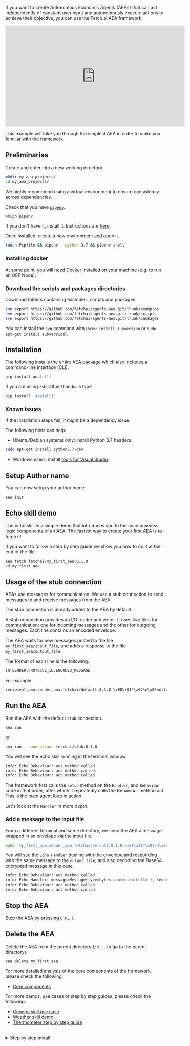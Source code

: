 If you want to create Autonomous Economic Agents (AEAs) that can act independently of constant user input and autonomously execute actions to achieve their objective,
you can use the Fetch.ai AEA framework. 

<iframe width="560" height="315" src="https://www.youtube.com/embed/mwkAUh-_uxA" frameborder="0" allow="accelerometer; autoplay; encrypted-media; gyroscope; picture-in-picture" allowfullscreen></iframe>

This example will take you through the simplest AEA in order to make you familiar with the framework.

## Preliminaries

Create and enter into a new working directory.

``` bash
mkdir my_aea_projects/
cd my_aea_projects/
```

We highly recommend using a virtual environment to ensure consistency across dependencies.

Check that you have [`pipenv`](https://github.com/pypa/pipenv).

``` bash
which pipenv
```

If you don't have it, install it. Instructions are <a href="https://pypi.org/project/pipenv/" target=_blank>here</a>.

Once installed, create a new environment and open it.

``` bash
touch Pipfile && pipenv --python 3.7 && pipenv shell
```

### Installing docker

At some point, you will need [Docker](https://www.docker.com/) installed on your machine 
(e.g. to run an OEF Node).
 
### Download the scripts and packages directories

Download folders containing examples, scripts and packages:
``` bash
svn export https://github.com/fetchai/agents-aea.git/trunk/examples
svn export https://github.com/fetchai/agents-aea.git/trunk/scripts
svn export https://github.com/fetchai/agents-aea.git/trunk/packages
```
You can install the `svn` command with (`brew install subversion` or `sudo apt-get install subversion`).

## Installation

The following installs the entire AEA package which also includes a command-line interface (CLI).

``` bash
pip install aea[all]
```

If you are using `zsh` rather than `bash` type 
``` zsh
pip install 'aea[all]'
```

### Known issues

If the installation steps fail, it might be a dependency issue. 

The following hints can help:

- Ubuntu/Debian systems only: install Python 3.7 headers.
``` bash
sudo apt-get install python3.7-dev
``` 

- Windows users: install <a href="https://visualstudio.microsoft.com/downloads/#build-tools-for-visual-studio-2019" target=_blank>tools for Visual Studio</a>. 

## Setup Author name

You can now setup your author name:
``` bash
aea init
```

## Echo skill demo

The echo skill is a simple demo that introduces you to the main business logic components of an AEA. 
The fastest way to create your first AEA is to fetch it! 

If you want to follow a step by step guide we show you how to do it at the end of the file.

``` bash
aea fetch fetchai/my_first_aea:0.1.0
cd my_first_aea
```

## Usage of the stub connection	

AEAs use messages for communication. We use a stub connection to send messages to and receive messages from the AEA.		
		
The stub connection is already added to the AEA by default.		
		
A stub connection provides an I/O reader and writer. It uses two files for communication: one for incoming messages and the other for outgoing messages. Each line contains an encoded envelope.		
		
The AEA waits for new messages posted to the file `my_first_aea/input_file`, and adds a response to the file `my_first_aea/output_file`.		
		
The format of each line is the following:		
		
``` bash		
TO,SENDER,PROTOCOL_ID,ENCODED_MESSAGE		
```
         		
For example:		
		
``` bash		
recipient_aea,sender_aea,fetchai/default:0.1.0,\x08\x01*\x07\n\x05hello
```

## Run the AEA

Run the AEA with the default `stub` connection.

``` bash
aea run
```

or 

``` bash
aea run --connections fetchai/stub:0.1.0
```

You will see the echo skill running in the terminal window.

``` bash
info: Echo Behaviour: act method called.
info: Echo Behaviour: act method called.
info: Echo Behaviour: act method called.
```

The framework first calls the `setup` method on the `Handler`, and `Behaviour` code in that order; after which it repeatedly calls the Behaviour method act. This is the main agent loop in action.

Let's look at the `Handler` in more depth.

### Add a message to the input file

From a different terminal and same directory, we send the AEA a message wrapped in an envelope via the input file.

``` bash
echo 'my_first_aea,sender_aea,fetchai/default:0.1.0,\x08\x01*\x07\n\x05hello' >> input_file
```

You will see the `Echo Handler` dealing with the envelope and responding with the same message to the `output_file`, and also decoding the Base64 encrypted message in this case.

``` bash
info: Echo Behaviour: act method called.
info: Echo Handler: message=Message(type=bytes content=b'hello'), sender=sender_aea
info: Echo Behaviour: act method called.
info: Echo Behaviour: act method called.
```

## Stop the AEA

Stop the AEA by pressing `CTRL C`

## Delete the AEA

Delete the AEA from the parent directory (`cd ..` to go to the parent directory).

``` bash
aea delete my_first_aea
```

For more detailed analysis of the core components of the framework, please check the following:

- <a href="/aea/core-components/">Core components</a>

For more demos, use cases or step by step guides, please check the following:

- <a href="/aea/generic-skills">Generic skill use case</a>
- <a href='/aea/weather-skills/'>Weather skill demo</a> 
- <a href='/aea/thermometer-skills-step-by-step/'> Thermometer step by step guide </a>

<br />

<details><summary>Step by step install</summary>

<b> Create a new AEA </b>		
<br>		
First, create a new AEA project and enter it.		
``` bash		
aea create my_first_aea		
cd my_first_aea		
```
<br>  
<b>Add the echo skill</b> 		
<br>    
Second, add the echo skill to the project.		
```bash
aea add skill fetchai/echo:0.1.0		
```		
This copies the `echo` skill code containing the "behaviours", and "handlers" into the skill, ready to run. The identifier of the skill `fetchai/echo:0.1.0` consists of the name of the author of the skill, followed by the skill name and its version.		
</details>
